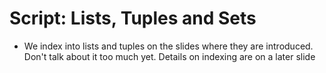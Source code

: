 # Script: Lists, Tuples and Sets

- We index into lists and tuples on the slides where they are introduced. Don't talk
  about it too much yet. Details on indexing are on a later slide
